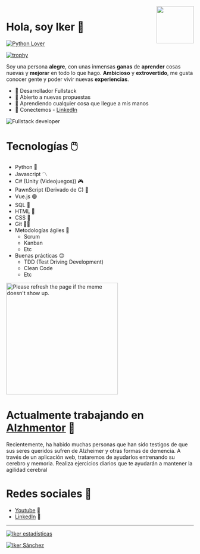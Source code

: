 <img align="right" width="100" height="100" src="https://emoji.gg/assets/emoji/2970-nyancat.gif">

# Hola, soy Iker 👋

[![Python Lover](https://readme-typing-svg.herokuapp.com?duration=2000&color=C00015&width=150&height=30&lines=Python+Lover)](https://https://github.com/arieshiphop/)

[![trophy](https://github-profile-trophy.vercel.app/?arieshiphop=ryo-ma)](https://github.com/ryo-ma/github-profile-trophy)

Soy una persona **alegre**, con unas inmensas **ganas** de
**aprender** cosas nuevas y **mejorar** en todo lo que hago.
**Ambicioso** y **extrovertido**, me gusta conocer gente
y poder vivir nuevas **experiencias**.

- 🔵 Desarrollador Fullstack
- 🌹 Abierto a nuevas propuestas
- 🤔 Aprendiendo cualquier cosa que llegue a mis manos
- 📩 Conectemos - [LinkedIn](https://www.linkedin.com/in/iker-sanchez/)


![Fullstack developer](https://static.javatpoint.com/blog/images/how-to-be-a-full-stack-developer.png)



# Tecnologías 🖱️

- Python 🐍 
- Javascript 〽️
- C# (Unity (Videojuegos)) 🎮
- PawnScript (Derivado de C) 👾
- Vue.js 🟢
- SQL 🙉
- HTML 🔘
- CSS 🔶
- Git 🐻‍❄️
- Metodologías ágiles 💬
  - Scrum
  - Kanban
  - Etc
- Buenas prácticas 😍
  - TDD (Test Driving Development)
  - Clean Code
  - Etc

<img src='https://random-memer.herokuapp.com/' title="Meme" alt="Please refresh the page if the meme doesn't show up." style="width:300px; height:300px;">

# Actualmente trabajando en [Alzhmentor](https://github.com/arieshiphop/Alzhmentor/) 🧠

Recientemente, ha habido muchas personas que han sido testigos de que sus seres queridos 
sufren de Alzheimer y otras formas de demencia.
A través de un aplicación web, trataremos de ayudarlos entrenando su cerebro y memoria.
Realiza ejercicios diarios que te ayudarán a mantener la agilidad cerebral

# Redes sociales 🖖
- [Youtube](https://www.youtube.com/channel/UCuIeP0lTW_h8-UY_fzT349Q) 🧑
- [LinkedIn](https://www.linkedin.com/in/iker-sanchez/) 🦸
 
-----------------------------------------------------------------------------------------------------------------------------------------------------------------------
[![Iker estadísticas](https://youtube-stats-card.vercel.app/api?channelid=UCuIeP0lTW_h8-UY_fzT349Q)](https://www.youtube.com/channel/UCuIeP0lTW_h8-UY_fzT349Q)

[![Iker Sánchez](https://github-readme-stats.vercel.app/api?username=arieshiphop&count_private=true&include_all_commits=true&show_icons=truecount_private=true&layout=compact&theme=dark&hide_border=true&bg_color=1a1c1f&border_radius=10&custom_title=Estad%C3%ADsticas)](https://github.com/arieshiphop)
